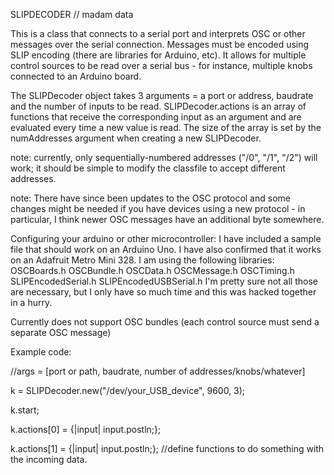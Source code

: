 SLIPDECODER // madam data

This is a class that connects to a serial port and interprets OSC or other messages over the serial connection. Messages must be encoded using SLIP encoding (there are libraries for Arduino, etc). It allows for multiple control sources to be read over a serial bus - for instance, multiple knobs connected to an Arduino board. 

The SLIPDecoder object takes 3 arguments = a port or address, baudrate and the number of inputs to be read. 
SLIPDecoder.actions is an array of functions that receive the corresponding input as an argument and are evaluated every time a new value is read. The size of the array is set by the numAddresses argument when creating a new SLIPDecoder. 

note: currently, only sequentially-numbered addresses ("/0", "/1", "/2") will work; it should be simple to modify the classfile to accept different addresses. 

note: There have since been updates to the OSC protocol and some changes might be needed if you have devices using a new protocol - in particular, I think newer OSC messages have an additional byte somewhere.


Configuring your arduino or other microcontroller: 
I have included a sample file that should work on an Arduino Uno. I have also confirmed that it works on an Adafruit Metro Mini 328. I am using the following libraries: OSCBoards.h OSCBundle.h OSCData.h OSCMessage.h OSCTiming.h SLIPEncodedSerial.h SLIPEncodedUSBSerial.h 
I'm pretty sure not all those are necessary, but I only have so much time and this was hacked together in a hurry. 

Currently does not support OSC bundles (each control source must send a separate OSC message)


Example code:

//args = [port or path, baudrate, number of addresses/knobs/whatever] 

k = SLIPDecoder.new("/dev/your_USB_device", 9600, 3);

k.start;

k.actions[0] = {|input| input.postln;};

k.actions[1] = {|input| input.postln;}; //define functions to do something with the incoming data. 

